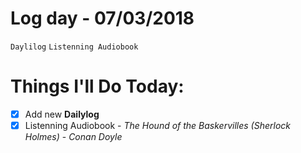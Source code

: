 # Log day - 07/03/2018

`Daylilog` `Listenning Audiobook` 

# Things I'll Do Today:  
- [x] Add new **Dailylog**
- [x] Listenning Audiobook - *The Hound of the Baskervilles (Sherlock Holmes)* - *Conan Doyle*

